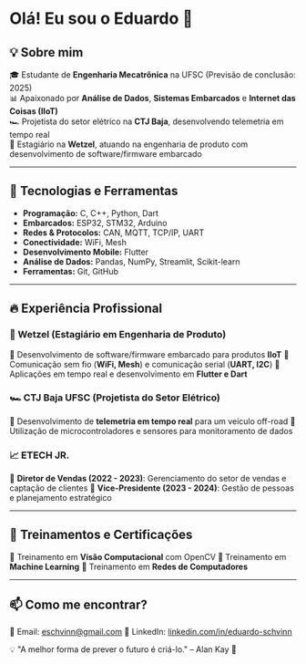 # Olá! Eu sou o Eduardo 🚀

## 💡 Sobre mim
🎓 Estudante de **Engenharia Mecatrônica** na UFSC (Previsão de conclusão: 2025)<br>
📊 Apaixonado por **Análise de Dados**, **Sistemas Embarcados** e **Internet das Coisas (IIoT)**<br>
🏎️ Projetista do setor elétrico na **CTJ Baja**, desenvolvendo telemetria em tempo real<br>
💼 Estagiário na **Wetzel**, atuando na engenharia de produto com desenvolvimento de software/firmware embarcado<br>

---

## 🚀 Tecnologias e Ferramentas

- **Programação:** C, C++, Python, Dart
- **Embarcados:** ESP32, STM32, Arduino
- **Redes & Protocolos:** CAN, MQTT, TCP/IP, UART
- **Conectividade:** WiFi, Mesh
- **Desenvolvimento Mobile:** Flutter
- **Análise de Dados:** Pandas, NumPy, Streamlit, Scikit-learn
- **Ferramentas:** Git, GitHub

---

## 🔥 Experiência Profissional

### 💼 Wetzel (Estagiário em Engenharia de Produto)
📌 Desenvolvimento de software/firmware embarcado para produtos **IIoT**
📌 Comunicação sem fio (**WiFi, Mesh**) e comunicação serial (**UART, I2C**)
📌 Aplicações em tempo real e desenvolvimento em **Flutter e Dart**

### 🏎️ CTJ Baja UFSC (Projetista do Setor Elétrico)
📌 Desenvolvimento de **telemetria em tempo real** para um veículo off-road
📌 Utilização de microcontroladores e sensores para monitoramento de dados

### 📈 ETECH JR.
📌 **Diretor de Vendas (2022 - 2023)**: Gerenciamento do setor de vendas e captação de clientes
📌 **Vice-Presidente (2023 - 2024)**: Gestão de pessoas e planejamento estratégico

---

## 📜 Treinamentos e Certificações

📌 Treinamento em **Visão Computacional** com OpenCV
📌 Treinamento em **Machine Learning**
📌 Treinamento em **Redes de Computadores**

---

## 📫 Como me encontrar?

📧 Email: [eschvinn@gmail.com](mailto:eschvinn@gmail.com)
🔗 LinkedIn: [linkedin.com/in/eduardo-schvinn](https://www.linkedin.com/in/eduardo-schvinn/)

💡 "A melhor forma de prever o futuro é criá-lo." – Alan Kay 🚀
